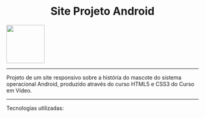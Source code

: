 <div style="text-align: center;">
  <h1>Site Projeto Android</h1>
</div>

<img src="https://cdn.jsdelivr.net/gh/devicons/devicon/icons/android/android-original-wordmark.svg" width="100px" />
<hr>
Projeto de um site responsivo sobre a história do mascote do sistema operacional Android, produzido através do curso HTML5 e CSS3 do Curso em Vídeo.

<hr>
Tecnologias utilizadas:


